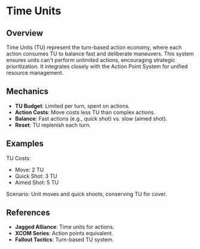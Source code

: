 # Time Units

## Overview
Time Units (TU) represent the turn-based action economy, where each action consumes TU to balance fast and deliberate maneuvers. This system ensures units can't perform unlimited actions, encouraging strategic prioritization. It integrates closely with the Action Point System for unified resource management.

## Mechanics
- **TU Budget**: Limited per turn, spent on actions.
- **Action Costs**: Move costs less TU than complex actions.
- **Balance**: Fast actions (e.g., quick shot) vs. slow (aimed shot).
- **Reset**: TU replenish each turn.

## Examples

TU Costs:
- Move: 2 TU
- Quick Shot: 3 TU
- Aimed Shot: 5 TU

Scenario: Unit moves and quick shoots, conserving TU for cover.

## References
- **Jagged Alliance**: Time units for actions.
- **XCOM Series**: Action points equivalent.
- **Fallout Tactics**: Turn-based TU system.